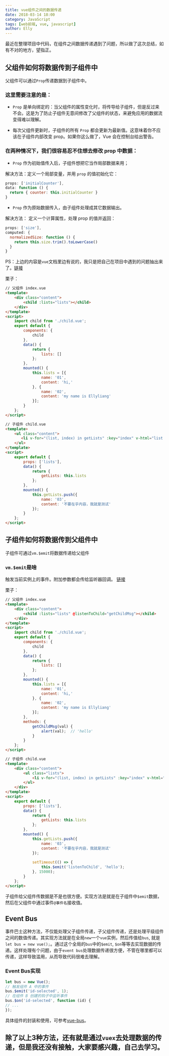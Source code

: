 ```yaml
---
title: vue组件之间的数据传递
date: 2018-03-14 18:00
category: JavaScript
tags: [web前端, vue, javascript]
author: Elly
---
```


最近在整理项目中代码，在组件之间数据传递遇到了问题，所以做了这次总结，如有不对的地方，望指正。

## 父组件如何将数据传到子组件中

父组件可以通过`Prop`传递数据到子组件中。

### 这里需要注意的是：

- `Prop` 是单向绑定的：当父组件的属性变化时，将传导给子组件，但是反过来不会。这是为了防止子组件无意间修改了父组件的状态，来避免应用的数据流变得难以理解。

- 每次父组件更新时，子组件的所有 `Prop` 都会更新为最新值。这意味着你不应该在子组件内部改变 prop。如果你这么做了，Vue 会在控制台给出警告。

<!-- more -->

### 在两种情况下，我们很容易忍不住想去修改 prop 中数据：

- `Prop` 作为初始值传入后，子组件想把它当作局部数据来用；
 
解决方法：定义一个局部变量，并用 `prop` 的值初始化它：

```js
props: ['initialCounter'],
data: function () {
  return { counter: this.initialCounter }
}    
```

- `Prop` 作为原始数据传入，由子组件处理成其它数据输出。

解决方法： 定义一个计算属性，处理 prop 的值并返回：

```js
props: ['size'],
computed: {
  normalizedSize: function () {
    return this.size.trim().toLowerCase()
  }
}
```

PS：上边的内容是`vue`文档里边有说的，我只是把自己在项目中遇到的问题抽出来了。[链接](https://cn.vuejs.org/v2/guide/components.html#Prop)


栗子：

```html
// 父组件 index.vue
<template>
    <div class="content">
        <child :lists="lists"></child>
    </div>
</template>
<script>
    import child from './child.vue';
    export default {
        components: {
            child
        },
        data() {
            return {
                lists: []
            };
        },
        mounted() {
            this.lists = [{
                name: '01',
                content: 'hi,'
            }, {
                name: '02',
                content: 'my name is Ellyliang'
            }];
        }
    };
</script>

// 子组件 child.vue
<template>
    <ul class="content">
       <li v-for="(list, index) in getLists" :key="index" v-html="list.name + list.content"></li>
    </ul>
</template>
<script>
    export default {
        props: ['lists'],
        data() {
            return {
                getLists: this.lists
            };
        },
        mounted() {
            this.getLists.push({
                name: '03',
                content: '不要在乎内容，我就是测试'
            });
        }
    };
</script>
```

## 子组件如何将数据传到父组件中

子组件可通过`vm.$emit`将数据传递给父组件

### `vm.$emit`是啥

触发当前实例上的事件。附加参数都会传给监听器回调。 [链接](https://cn.vuejs.org/v2/api/#vm-emit)

栗子：

```html
// 父组件 index.vue
<template>
    <div class="content">
        <child :lists="lists" @listenToChild="getChildMsg"></child>
    </div>
</template>
<script>
    import child from './child.vue';
    export default {
        components: {
            child
        },
        data() {
            return {
                lists: []
            };
        },
        mounted() {
            this.lists = [{
                name: '01',
                content: 'hi,'
            }, {
                name: '02',
                content: 'my name is Ellyliang'
            }];
        },
        methods: {
            getChildMsg(val) {
                alert(val);  // 'hello'
            }
        }
    };
</script>

// 子组件 child.vue
<template>
    <div class="content">
        <ul class="lists">
            <li v-for="(list, index) in getLists" :key="index" v-html="list.name + list.content"></li>
        </ul>
    </div>
</template>
<script>
    export default {
        props: ['lists'],
        data() {
            return {
                getLists: this.lists
            };
        },
        mounted() {
            this.getLists.push({
                name: '03',
                content: '不要在乎内容，我就是测试'
            });
            
            setTimeout(() => {
                this.$emit('listenToChild', 'hello');
            }, 15000);
        }
    };
</script>
```

子组件给父组件传数据是不是也很方便。实现方法是就是在子组件中`$emit`数据，然后在父组件中通过事件`@事件名`接收值。

## Event Bus

事件巴士这种方法，不仅能处理父子组件传递，子父组件传递，还是处理平级组件之间的数值传递。其实现方法就是在全局`new`一个`vue`实例，然后传值给`bus`, 就是`let bus = new vue();`。通过这个全局的`bus`中的`$emit`, `$on`等等去实现数据的传递。这样处理有个问题，由于`event bus`处理数据传递很方便，不管在哪里都可以传递，这样导致滥用，从而导致代码很难去理解。

### Event Bus实现

```js
let bus = new Vue();
// 触发组件 A 中的事件
bus.$emit('id-selected', 1);
// 在组件 B 创建的钩子中监听事件
bus.$on('id-selected', function (id) {
// ...
});
```

具体组件的封装和使用，可参考[vue-bus](https://www.npmjs.com/package/vue-bus)。

## 除了以上3种方法，还有就是通过`vuex`去处理数据的传递，但是我还没有接触，大家要感兴趣，自己去学习。


